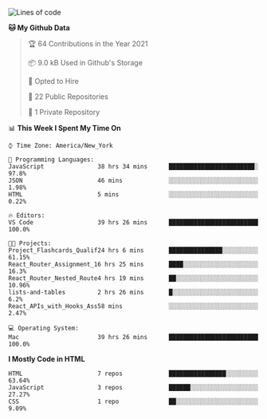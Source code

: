 <!--START_SECTION:waka-->
![Lines of code](https://img.shields.io/badge/From%20Hello%20World%20I%27ve%20Written-22246%20lines%20of%20code-blue)

**🐱 My Github Data** 

> 🏆 64 Contributions in the Year 2021
 > 
> 📦 9.0 kB Used in Github's Storage 
 > 
> 💼 Opted to Hire
 > 
> 📜 22 Public Repositories 
 > 
> 🔑 1 Private Repository 
 > 
📊 **This Week I Spent My Time On** 

```text
⌚︎ Time Zone: America/New_York

💬 Programming Languages: 
JavaScript               38 hrs 34 mins      ████████████████████████░   97.8% 
JSON                     46 mins             ░░░░░░░░░░░░░░░░░░░░░░░░░   1.98% 
HTML                     5 mins              ░░░░░░░░░░░░░░░░░░░░░░░░░   0.22%

🔥 Editors: 
VS Code                  39 hrs 26 mins      █████████████████████████   100.0%

🐱‍💻 Projects: 
Project_Flashcards_Qualif24 hrs 6 mins       ███████████████░░░░░░░░░░   61.15% 
React_Router_Assignment_16 hrs 25 mins       ████░░░░░░░░░░░░░░░░░░░░░   16.3% 
React_Router_Nested_Route4 hrs 19 mins       ██░░░░░░░░░░░░░░░░░░░░░░░   10.96% 
lists-and-tables         2 hrs 26 mins       █░░░░░░░░░░░░░░░░░░░░░░░░   6.2% 
React_APIs_with_Hooks_Ass58 mins             ░░░░░░░░░░░░░░░░░░░░░░░░░   2.47%

💻 Operating System: 
Mac                      39 hrs 26 mins      █████████████████████████   100.0%

```

**I Mostly Code in HTML** 

```text
HTML                     7 repos             ████████████████░░░░░░░░░   63.64% 
JavaScript               3 repos             ██████░░░░░░░░░░░░░░░░░░░   27.27% 
CSS                      1 repo              ██░░░░░░░░░░░░░░░░░░░░░░░   9.09%

```



<!--END_SECTION:waka-->
